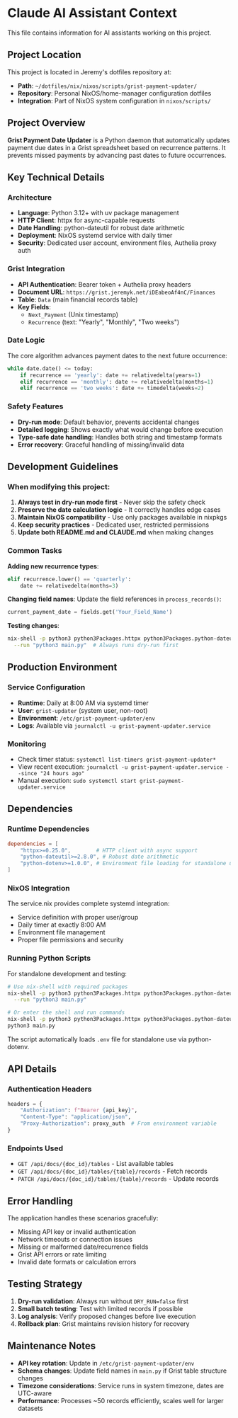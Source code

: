 # Claude AI Assistant Context

This file contains information for AI assistants working on this project.

## Project Location

This project is located in Jeremy's dotfiles repository at:
- **Path**: `~/dotfiles/nix/nixos/scripts/grist-payment-updater/`
- **Repository**: Personal NixOS/home-manager configuration dotfiles
- **Integration**: Part of NixOS system configuration in `nixos/scripts/`

## Project Overview

**Grist Payment Date Updater** is a Python daemon that automatically updates payment due dates in a Grist spreadsheet based on recurrence patterns. It prevents missed payments by advancing past dates to future occurrences.

## Key Technical Details

### Architecture
- **Language**: Python 3.12+ with uv package management
- **HTTP Client**: httpx for async-capable requests
- **Date Handling**: python-dateutil for robust date arithmetic
- **Deployment**: NixOS systemd service with daily timer
- **Security**: Dedicated user account, environment files, Authelia proxy auth

### Grist Integration
- **API Authentication**: Bearer token + Authelia proxy headers
- **Document URL**: `https://grist.jeremyk.net/iDEabeoAf4nC/Finances`
- **Table**: `Data` (main financial records table)
- **Key Fields**:
  - `Next_Payment` (Unix timestamp)
  - `Recurrence` (text: "Yearly", "Monthly", "Two weeks")

### Date Logic
The core algorithm advances payment dates to the next future occurrence:
```python
while date.date() <= today:
    if recurrence == 'yearly': date += relativedelta(years=1)
    elif recurrence == 'monthly': date += relativedelta(months=1)  
    elif recurrence == 'two weeks': date += timedelta(weeks=2)
```

### Safety Features
- **Dry-run mode**: Default behavior, prevents accidental changes
- **Detailed logging**: Shows exactly what would change before execution
- **Type-safe date handling**: Handles both string and timestamp formats
- **Error recovery**: Graceful handling of missing/invalid data

## Development Guidelines

### When modifying this project:

1. **Always test in dry-run mode first** - Never skip the safety check
2. **Preserve the date calculation logic** - It correctly handles edge cases
3. **Maintain NixOS compatibility** - Use only packages available in nixpkgs
4. **Keep security practices** - Dedicated user, restricted permissions
5. **Update both README.md and CLAUDE.md** when making changes

### Common Tasks

**Adding new recurrence types**:
```python
elif recurrence.lower() == 'quarterly':
    date += relativedelta(months=3)
```

**Changing field names**:
Update the field references in `process_records()`:
```python
current_payment_date = fields.get('Your_Field_Name')
```

**Testing changes**:
```bash
nix-shell -p python3 python3Packages.httpx python3Packages.python-dateutil \
  --run "python3 main.py"  # Always runs dry-run first
```

## Production Environment

### Service Configuration
- **Runtime**: Daily at 8:00 AM via systemd timer
- **User**: `grist-updater` (system user, non-root)
- **Environment**: `/etc/grist-payment-updater/env`
- **Logs**: Available via `journalctl -u grist-payment-updater.service`

### Monitoring
- Check timer status: `systemctl list-timers grist-payment-updater*`
- View recent execution: `journalctl -u grist-payment-updater.service --since "24 hours ago"`
- Manual execution: `sudo systemctl start grist-payment-updater.service`

## Dependencies

### Runtime Dependencies
```toml
dependencies = [
    "httpx>=0.25.0",        # HTTP client with async support
    "python-dateutil>=2.8.0", # Robust date arithmetic
    "python-dotenv>=1.0.0", # Environment file loading for standalone use
]
```

### NixOS Integration
The service.nix provides complete systemd integration:
- Service definition with proper user/group
- Daily timer at exactly 8:00 AM
- Environment file management
- Proper file permissions and security

### Running Python Scripts
For standalone development and testing:
```bash
# Use nix-shell with required packages
nix-shell -p python3 python3Packages.httpx python3Packages.python-dateutil python3Packages.python-dotenv \
  --run "python3 main.py"

# Or enter the shell and run commands
nix-shell -p python3 python3Packages.httpx python3Packages.python-dateutil python3Packages.python-dotenv
python3 main.py
```

The script automatically loads `.env` file for standalone use via python-dotenv.

## API Details

### Authentication Headers
```python
headers = {
    "Authorization": f"Bearer {api_key}",
    "Content-Type": "application/json", 
    "Proxy-Authorization": proxy_auth  # From environment variable
}
```

### Endpoints Used
- `GET /api/docs/{doc_id}/tables` - List available tables
- `GET /api/docs/{doc_id}/tables/{table}/records` - Fetch records
- `PATCH /api/docs/{doc_id}/tables/{table}/records` - Update records

## Error Handling

The application handles these scenarios gracefully:
- Missing API key or invalid authentication
- Network timeouts or connection issues  
- Missing or malformed date/recurrence fields
- Grist API errors or rate limiting
- Invalid date formats or calculation errors

## Testing Strategy

1. **Dry-run validation**: Always run without `DRY_RUN=false` first
2. **Small batch testing**: Test with limited records if possible
3. **Log analysis**: Verify proposed changes before live execution
4. **Rollback plan**: Grist maintains revision history for recovery

## Maintenance Notes

- **API key rotation**: Update in `/etc/grist-payment-updater/env`
- **Schema changes**: Update field names in `main.py` if Grist table structure changes
- **Timezone considerations**: Service runs in system timezone, dates are UTC-aware
- **Performance**: Processes ~50 records efficiently, scales well for larger datasets